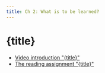 ```yaml
---
title: Ch 2: What is to be learned?
---
```

# {title}

- [Video introduction "{title}"][ch2-video]
- [The reading assignment "{title}"][ch2-reading]

[ch2-video]: https://eu.feedbackfruits.com/courses/activity-course/a7a9f488-1dcb-4137-9a4b-4fe781914a44
[ch2-reading]: https://eu.feedbackfruits.com/courses/activity-course/27fa14e4-7573-463b-b29a-8492eb72af41
